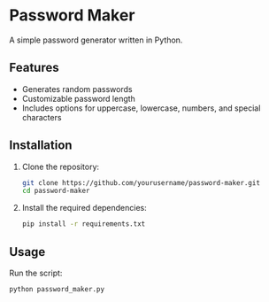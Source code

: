 # Password Maker

A simple password generator written in Python.

## Features

- Generates random passwords
- Customizable password length
- Includes options for uppercase, lowercase, numbers, and special characters

## Installation

1. Clone the repository:
    ```bash
    git clone https://github.com/yourusername/password-maker.git
    cd password-maker
    ```

2. Install the required dependencies:
    ```bash
    pip install -r requirements.txt
    ```

## Usage

Run the script:
```bash
python password_maker.py
